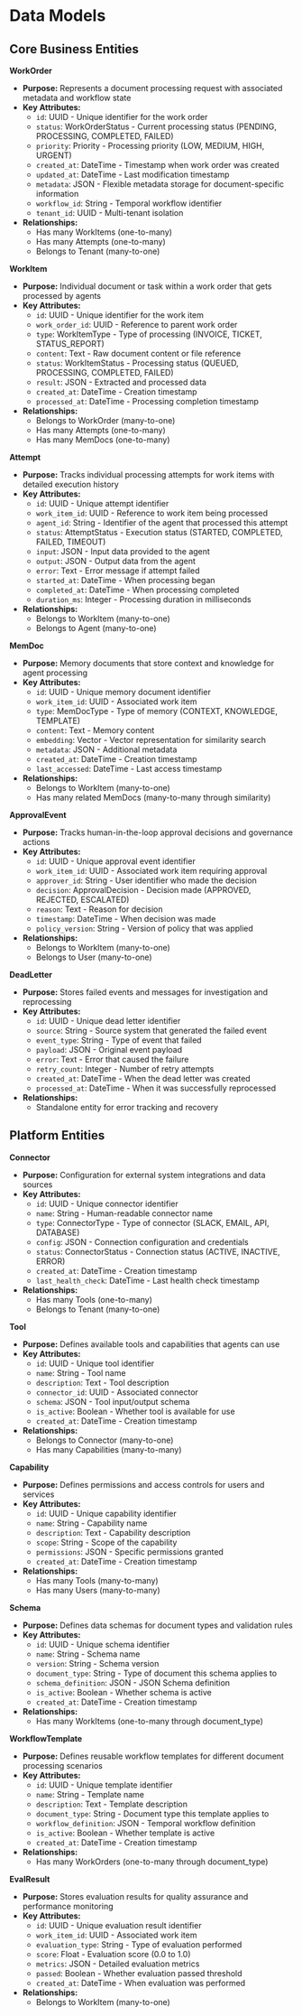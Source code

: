# Data Models

## Core Business Entities

**WorkOrder**
- **Purpose:** Represents a document processing request with associated metadata and workflow state
- **Key Attributes:**
  - `id`: UUID - Unique identifier for the work order
  - `status`: WorkOrderStatus - Current processing status (PENDING, PROCESSING, COMPLETED, FAILED)
  - `priority`: Priority - Processing priority (LOW, MEDIUM, HIGH, URGENT)
  - `created_at`: DateTime - Timestamp when work order was created
  - `updated_at`: DateTime - Last modification timestamp
  - `metadata`: JSON - Flexible metadata storage for document-specific information
  - `workflow_id`: String - Temporal workflow identifier
  - `tenant_id`: UUID - Multi-tenant isolation
- **Relationships:**
  - Has many WorkItems (one-to-many)
  - Has many Attempts (one-to-many)
  - Belongs to Tenant (many-to-one)

**WorkItem**
- **Purpose:** Individual document or task within a work order that gets processed by agents
- **Key Attributes:**
  - `id`: UUID - Unique identifier for the work item
  - `work_order_id`: UUID - Reference to parent work order
  - `type`: WorkItemType - Type of processing (INVOICE, TICKET, STATUS_REPORT)
  - `content`: Text - Raw document content or file reference
  - `status`: WorkItemStatus - Processing status (QUEUED, PROCESSING, COMPLETED, FAILED)
  - `result`: JSON - Extracted and processed data
  - `created_at`: DateTime - Creation timestamp
  - `processed_at`: DateTime - Processing completion timestamp
- **Relationships:**
  - Belongs to WorkOrder (many-to-one)
  - Has many Attempts (one-to-many)
  - Has many MemDocs (one-to-many)

**Attempt**
- **Purpose:** Tracks individual processing attempts for work items with detailed execution history
- **Key Attributes:**
  - `id`: UUID - Unique attempt identifier
  - `work_item_id`: UUID - Reference to work item being processed
  - `agent_id`: String - Identifier of the agent that processed this attempt
  - `status`: AttemptStatus - Execution status (STARTED, COMPLETED, FAILED, TIMEOUT)
  - `input`: JSON - Input data provided to the agent
  - `output`: JSON - Output data from the agent
  - `error`: Text - Error message if attempt failed
  - `started_at`: DateTime - When processing began
  - `completed_at`: DateTime - When processing completed
  - `duration_ms`: Integer - Processing duration in milliseconds
- **Relationships:**
  - Belongs to WorkItem (many-to-one)
  - Belongs to Agent (many-to-one)

**MemDoc**
- **Purpose:** Memory documents that store context and knowledge for agent processing
- **Key Attributes:**
  - `id`: UUID - Unique memory document identifier
  - `work_item_id`: UUID - Associated work item
  - `type`: MemDocType - Type of memory (CONTEXT, KNOWLEDGE, TEMPLATE)
  - `content`: Text - Memory content
  - `embedding`: Vector - Vector representation for similarity search
  - `metadata`: JSON - Additional metadata
  - `created_at`: DateTime - Creation timestamp
  - `last_accessed`: DateTime - Last access timestamp
- **Relationships:**
  - Belongs to WorkItem (many-to-one)
  - Has many related MemDocs (many-to-many through similarity)

**ApprovalEvent**
- **Purpose:** Tracks human-in-the-loop approval decisions and governance actions
- **Key Attributes:**
  - `id`: UUID - Unique approval event identifier
  - `work_item_id`: UUID - Associated work item requiring approval
  - `approver_id`: String - User identifier who made the decision
  - `decision`: ApprovalDecision - Decision made (APPROVED, REJECTED, ESCALATED)
  - `reason`: Text - Reason for decision
  - `timestamp`: DateTime - When decision was made
  - `policy_version`: String - Version of policy that was applied
- **Relationships:**
  - Belongs to WorkItem (many-to-one)
  - Belongs to User (many-to-one)

**DeadLetter**
- **Purpose:** Stores failed events and messages for investigation and reprocessing
- **Key Attributes:**
  - `id`: UUID - Unique dead letter identifier
  - `source`: String - Source system that generated the failed event
  - `event_type`: String - Type of event that failed
  - `payload`: JSON - Original event payload
  - `error`: Text - Error that caused the failure
  - `retry_count`: Integer - Number of retry attempts
  - `created_at`: DateTime - When the dead letter was created
  - `processed_at`: DateTime - When it was successfully reprocessed
- **Relationships:**
  - Standalone entity for error tracking and recovery

## Platform Entities

**Connector**
- **Purpose:** Configuration for external system integrations and data sources
- **Key Attributes:**
  - `id`: UUID - Unique connector identifier
  - `name`: String - Human-readable connector name
  - `type`: ConnectorType - Type of connector (SLACK, EMAIL, API, DATABASE)
  - `config`: JSON - Connection configuration and credentials
  - `status`: ConnectorStatus - Connection status (ACTIVE, INACTIVE, ERROR)
  - `created_at`: DateTime - Creation timestamp
  - `last_health_check`: DateTime - Last health check timestamp
- **Relationships:**
  - Has many Tools (one-to-many)
  - Belongs to Tenant (many-to-one)

**Tool**
- **Purpose:** Defines available tools and capabilities that agents can use
- **Key Attributes:**
  - `id`: UUID - Unique tool identifier
  - `name`: String - Tool name
  - `description`: Text - Tool description
  - `connector_id`: UUID - Associated connector
  - `schema`: JSON - Tool input/output schema
  - `is_active`: Boolean - Whether tool is available for use
  - `created_at`: DateTime - Creation timestamp
- **Relationships:**
  - Belongs to Connector (many-to-one)
  - Has many Capabilities (many-to-many)

**Capability**
- **Purpose:** Defines permissions and access controls for users and services
- **Key Attributes:**
  - `id`: UUID - Unique capability identifier
  - `name`: String - Capability name
  - `description`: Text - Capability description
  - `scope`: String - Scope of the capability
  - `permissions`: JSON - Specific permissions granted
  - `created_at`: DateTime - Creation timestamp
- **Relationships:**
  - Has many Tools (many-to-many)
  - Has many Users (many-to-many)

**Schema**
- **Purpose:** Defines data schemas for document types and validation rules
- **Key Attributes:**
  - `id`: UUID - Unique schema identifier
  - `name`: String - Schema name
  - `version`: String - Schema version
  - `document_type`: String - Type of document this schema applies to
  - `schema_definition`: JSON - JSON Schema definition
  - `is_active`: Boolean - Whether schema is active
  - `created_at`: DateTime - Creation timestamp
- **Relationships:**
  - Has many WorkItems (one-to-many through document_type)

**WorkflowTemplate**
- **Purpose:** Defines reusable workflow templates for different document processing scenarios
- **Key Attributes:**
  - `id`: UUID - Unique template identifier
  - `name`: String - Template name
  - `description`: Text - Template description
  - `document_type`: String - Document type this template applies to
  - `workflow_definition`: JSON - Temporal workflow definition
  - `is_active`: Boolean - Whether template is active
  - `created_at`: DateTime - Creation timestamp
- **Relationships:**
  - Has many WorkOrders (one-to-many through document_type)

**EvalResult**
- **Purpose:** Stores evaluation results for quality assurance and performance monitoring
- **Key Attributes:**
  - `id`: UUID - Unique evaluation result identifier
  - `work_item_id`: UUID - Associated work item
  - `evaluation_type`: String - Type of evaluation performed
  - `score`: Float - Evaluation score (0.0 to 1.0)
  - `metrics`: JSON - Detailed evaluation metrics
  - `passed`: Boolean - Whether evaluation passed threshold
  - `created_at`: DateTime - When evaluation was performed
- **Relationships:**
  - Belongs to WorkItem (many-to-one)
